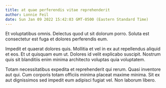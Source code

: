 ```yaml
---
title: at quae perferendis vitae reprehenderit
author: Lonnie Feil
date: Sun Jan 09 2022 15:42:03 GMT-0500 (Eastern Standard Time)
---
```

Et voluptatibus omnis. Delectus quod ut sit dolorum porro. Soluta est consectetur est fuga et dolores perferendis eum.

 Impedit et quaerat dolores quis. Mollitia et vel in ex aut repellendus aliquid et eos. Et ut quisquam eum ut. Dolores id velit explicabo suscipit. Nostrum quis sit blanditiis enim minima architecto voluptas quia voluptatem.

 Totam necessitatibus expedita et reprehenderit qui rerum. Quasi inventore aut qui. Cum corporis totam officiis minima placeat maxime minima. Sit ex aut dignissimos sed impedit eum adipisci fugiat vel. Non laborum libero.